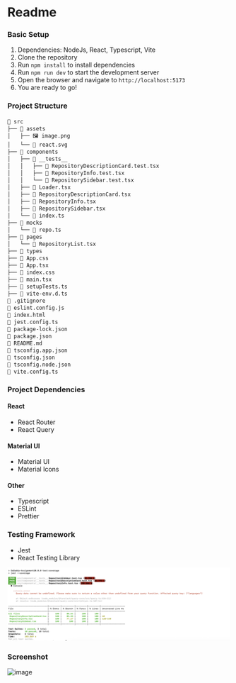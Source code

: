 # Readme

### Basic Setup

1. Dependencies: NodeJs, React, Typescript, Vite
2. Clone the repository
3. Run `npm install` to install dependencies
4. Run `npm run dev` to start the development server
5. Open the browser and navigate to `http://localhost:5173`
6. You are ready to go!

### Project Structure

```
📁 src
├── 📁 assets
│   ├── 🖼️ image.png
│   └── 🧬 react.svg
├── 📁 components
│   ├── 📁 __tests__
│   │   ├── 🧪 RepositoryDescriptionCard.test.tsx
│   │   ├── 🧪 RepositoryInfo.test.tsx
│   │   └── 🧪 RepositorySidebar.test.tsx
│   ├── 📄 Loader.tsx
│   ├── 📄 RepositoryDescriptionCard.tsx
│   ├── 📄 RepositoryInfo.tsx
│   ├── 📄 RepositorySidebar.tsx
│   └── 📄 index.ts
├── 📁 mocks
│   └── 📄 repo.ts
├── 📁 pages
│   └── 📄 RepositoryList.tsx
├── 📁 types
├── 📄 App.css
├── 📄 App.tsx
├── 📄 index.css
├── 📄 main.tsx
├── 📄 setupTests.ts
├── 📄 vite-env.d.ts
📄 .gitignore
📄 eslint.config.js
📄 index.html
📄 jest.config.ts
📄 package-lock.json
📄 package.json
📄 README.md
📄 tsconfig.app.json
📄 tsconfig.json
📄 tsconfig.node.json
📄 vite.config.ts

```

### Project Dependencies

#### React

- React Router
- React Query

#### Material UI

- Material UI
- Material Icons

#### Other

- Typescript
- ESLint
- Prettier

### Testing Framework

- Jest
- React Testing Library

![alt text](./src/assets/image.png)

### Screenshot
<img width="1728" alt="image" src="https://github.com/user-attachments/assets/bb1b5c39-2ea1-40f2-ae95-4a1b29f98e31" />

